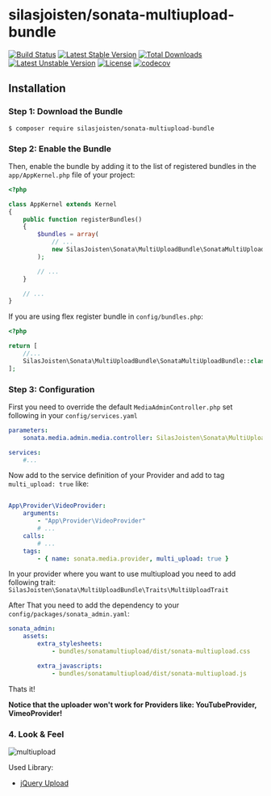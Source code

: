 silasjoisten/sonata-multiupload-bundle
======================================
[![Build Status](https://travis-ci.org/silasjoisten/sonata-multiupload-bundle.svg?branch=master)](https://travis-ci.org/silasjoisten/sonata-oauth2-login-bundle)
[![Latest Stable Version](https://poser.pugx.org/silasjoisten/sonata-multiupload-bundle/v/stable)](https://packagist.org/packages/silasjoisten/sonata-multiupload-bundle)
[![Total Downloads](https://poser.pugx.org/silasjoisten/sonata-multiupload-bundle/downloads)](https://packagist.org/packages/silasjoisten/sonata-multiupload-bundle)
[![Latest Unstable Version](https://poser.pugx.org/silasjoisten/sonata-multiupload-bundle/v/unstable)](https://packagist.org/packages/silasjoisten/sonata-multiupload-bundle)
[![License](https://poser.pugx.org/silasjoisten/sonata-multiupload-bundle/license)](https://packagist.org/packages/silasjoisten/sonata-multiupload-bundle)
[![codecov](https://codecov.io/gh/silasjoisten/sonata-multiupload-bundle/branch/master/graph/badge.svg)](https://codecov.io/gh/silasjoisten/sonata-multiupload-bundle)

## Installation


### Step 1: Download the Bundle

```console
$ composer require silasjoisten/sonata-multiupload-bundle
```

### Step 2: Enable the Bundle

Then, enable the bundle by adding it to the list of registered bundles
in the `app/AppKernel.php` file of your project:

```php
<?php

class AppKernel extends Kernel
{
    public function registerBundles()
    {
        $bundles = array(
            // ...
            new SilasJoisten\Sonata\MultiUploadBundle\SonataMultiUploadBundle(),
        );

        // ...
    }

    // ...
}
```

If you are using flex register bundle in `config/bundles.php`:
```php 
<?php

return [
    //...
    SilasJoisten\Sonata\MultiUploadBundle\SonataMultiUploadBundle::class => ['all' => true]
];
```


### Step 3: Configuration

First you need to override the default `MediaAdminController.php` set following in your `config/services.yaml`

```yaml
parameters:
    sonata.media.admin.media.controller: SilasJoisten\Sonata\MultiUploadBundle\Controller\MultiUploadController

services:
    #...
```

Now add to the service definition of your Provider and add to tag `multi_upload: true` like:

```yaml

App\Provider\VideoProvider:
    arguments:
        - "App\Provider\VideoProvider"
        # ...
    calls:
        # ...
    tags:
        - { name: sonata.media.provider, multi_upload: true }

```

In your provider where you want to use multiupload you need to add following trait:
`SilasJoisten\Sonata\MultiUploadBundle\Traits\MultiUploadTrait`


After That you need to add the dependency to your `config/packages/sonata_admin.yaml`:
```yaml
sonata_admin:
    assets:
        extra_stylesheets:
            - bundles/sonatamultiupload/dist/sonata-multiupload.css

        extra_javascripts:
            - bundles/sonatamultiupload/dist/sonata-multiupload.js
```

Thats it!

**Notice that the uploader won't work for Providers like: YouTubeProvider, VimeoProvider!**

### 4. Look & Feel

![multiupload](docs/images/multiupload.gif)

Used Library: 
* [jQuery Upload](https://github.com/danielm/uploader)
